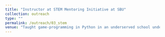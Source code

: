 ```yaml
---
title: "Instructor at STEM Mentoring Initiative at SBU"
collection: outreach
type: ""
permalink: /outreach/03_stem
venue: "Taught game-programming in Python in an underserved school under STEM Mentoring Initiative at SBU."
---
```


